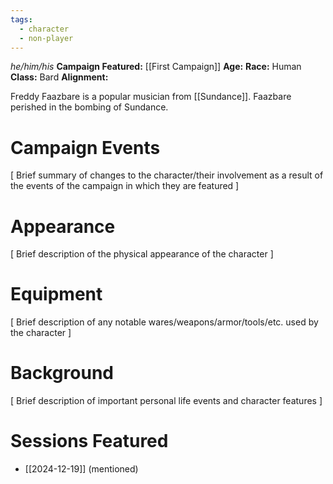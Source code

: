 ```yaml
---
tags:
  - character
  - non-player
---
```

_he/him/his_
**Campaign Featured:** [[First Campaign]]
**Age:**
**Race:** Human
**Class:** Bard
**Alignment:**

Freddy Faazbare is a popular musician from [[Sundance]]. Faazbare perished in the bombing of Sundance.

# Campaign Events

\[ Brief summary of changes to the character/their involvement as a result of the events of the campaign in which they are featured ]

# Appearance

\[ Brief description of the physical appearance of the character ]

# Equipment

\[ Brief description of any notable wares/weapons/armor/tools/etc. used by the character ]

# Background

\[ Brief description of important personal life events and character features ]

# Sessions Featured

- [[2024-12-19]] (mentioned)